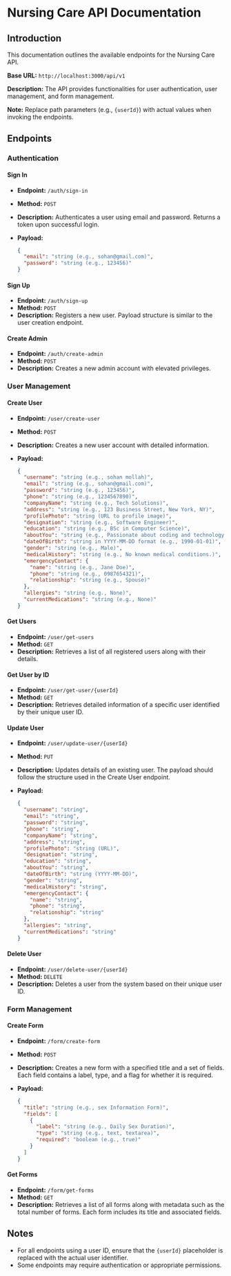 # Nursing Care API Documentation

## Introduction

This documentation outlines the available endpoints for the Nursing Care API.

**Base URL:** `http://localhost:3000/api/v1`

**Description:** The API provides functionalities for user authentication, user management, and form management.

**Note:** Replace path parameters (e.g., `{userId}`) with actual values when invoking the endpoints.

## Endpoints

### Authentication

#### Sign In

- **Endpoint:** `/auth/sign-in`
- **Method:** `POST`
- **Description:** Authenticates a user using email and password. Returns a token upon successful login.
- **Payload:**

  ```json
  {
    "email": "string (e.g., sohan@gmail.com)",
    "password": "string (e.g., 123456)"
  }
  ```

#### Sign Up

- **Endpoint:** `/auth/sign-up`
- **Method:** `POST`
- **Description:** Registers a new user. Payload structure is similar to the user creation endpoint.

#### Create Admin

- **Endpoint:** `/auth/create-admin`
- **Method:** `POST`
- **Description:** Creates a new admin account with elevated privileges.

### User Management

#### Create User

- **Endpoint:** `/user/create-user`
- **Method:** `POST`
- **Description:** Creates a new user account with detailed information.
- **Payload:**

  ```json
  {
    "username": "string (e.g., sohan mollah)",
    "email": "string (e.g., sohan@gmail.com)",
    "password": "string (e.g., 123456)",
    "phone": "string (e.g., 1234567890)",
    "companyName": "string (e.g., Tech Solutions)",
    "address": "string (e.g., 123 Business Street, New York, NY)",
    "profilePhoto": "string (URL to profile image)",
    "designation": "string (e.g., Software Engineer)",
    "education": "string (e.g., BSc in Computer Science)",
    "aboutYou": "string (e.g., Passionate about coding and technology.)",
    "dateOfBirth": "string in YYYY-MM-DD format (e.g., 1990-01-01)",
    "gender": "string (e.g., Male)",
    "medicalHistory": "string (e.g., No known medical conditions.)",
    "emergencyContact": {
      "name": "string (e.g., Jane Doe)",
      "phone": "string (e.g., 0987654321)",
      "relationship": "string (e.g., Spouse)"
    },
    "allergies": "string (e.g., None)",
    "currentMedications": "string (e.g., None)"
  }
  ```

#### Get Users

- **Endpoint:** `/user/get-users`
- **Method:** `GET`
- **Description:** Retrieves a list of all registered users along with their details.

#### Get User by ID

- **Endpoint:** `/user/get-user/{userId}`
- **Method:** `GET`
- **Description:** Retrieves detailed information of a specific user identified by their unique user ID.

#### Update User

- **Endpoint:** `/user/update-user/{userId}`
- **Method:** `PUT`
- **Description:** Updates details of an existing user. The payload should follow the structure used in the Create User endpoint.
- **Payload:**

  ```json
  {
    "username": "string",
    "email": "string",
    "password": "string",
    "phone": "string",
    "companyName": "string",
    "address": "string",
    "profilePhoto": "string (URL)",
    "designation": "string",
    "education": "string",
    "aboutYou": "string",
    "dateOfBirth": "string (YYYY-MM-DD)",
    "gender": "string",
    "medicalHistory": "string",
    "emergencyContact": {
      "name": "string",
      "phone": "string",
      "relationship": "string"
    },
    "allergies": "string",
    "currentMedications": "string"
  }
  ```

#### Delete User

- **Endpoint:** `/user/delete-user/{userId}`
- **Method:** `DELETE`
- **Description:** Deletes a user from the system based on their unique user ID.

### Form Management

#### Create Form

- **Endpoint:** `/form/create-form`
- **Method:** `POST`
- **Description:** Creates a new form with a specified title and a set of fields. Each field contains a label, type, and a flag for whether it is required.
- **Payload:**

  ```json
  {
    "title": "string (e.g., sex Information Form)",
    "fields": [
      {
        "label": "string (e.g., Daily Sex Duration)",
        "type": "string (e.g., text, textarea)",
        "required": "boolean (e.g., true)"
      }
    ]
  }
  ```

#### Get Forms

- **Endpoint:** `/form/get-forms`
- **Method:** `GET`
- **Description:** Retrieves a list of all forms along with metadata such as the total number of forms. Each form includes its title and associated fields.

## Notes

- For all endpoints using a user ID, ensure that the `{userId}` placeholder is replaced with the actual user identifier.
- Some endpoints may require authentication or appropriate permissions.
